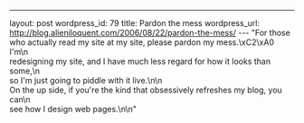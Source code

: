 --- 
layout: post
wordpress_id: 79
title: Pardon the mess
wordpress_url: http://blog.alieniloquent.com/2006/08/22/pardon-the-mess/
--- "For those who actually read my site at my site, please pardon my mess.\xC2\xA0 I'm\n\
redesigning my site, and I have much less regard for how it looks than some,\n\
so I'm just going to piddle with it live.\n\n\
On the up side, if you're the kind that obsessively refreshes my blog, you can\n\
see how I design web pages.\n\n"
